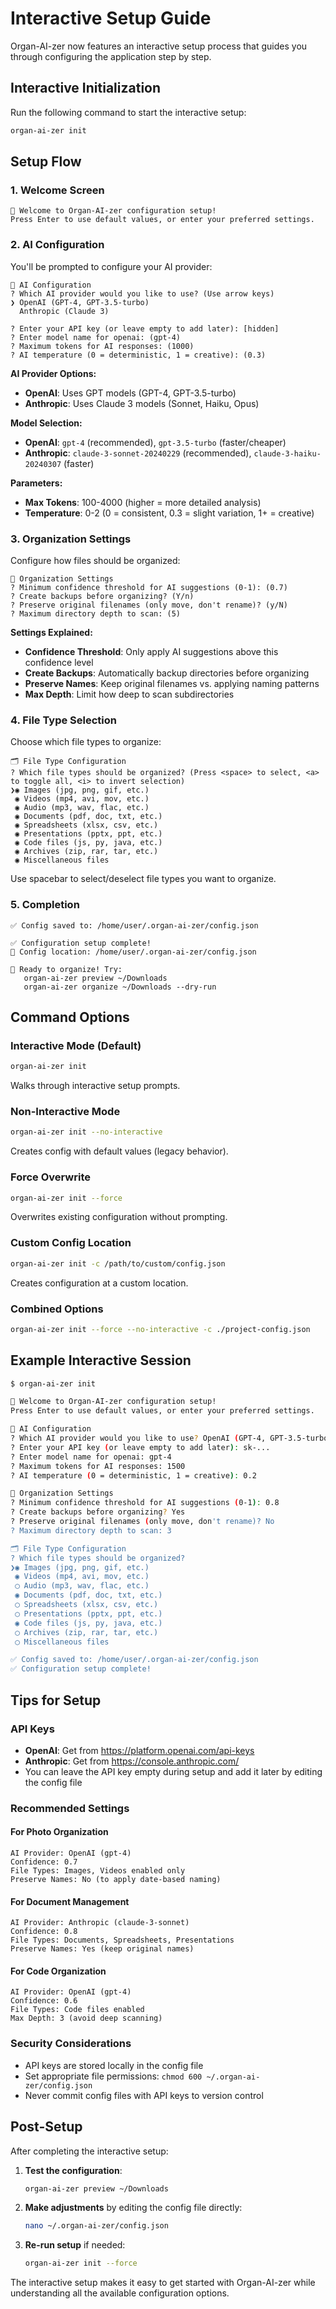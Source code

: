 # Interactive Setup Guide

Organ-AI-zer now features an interactive setup process that guides you through configuring the application step by step.

## Interactive Initialization

Run the following command to start the interactive setup:

```bash
organ-ai-zer init
```

## Setup Flow

### 1. Welcome Screen
```
🚀 Welcome to Organ-AI-zer configuration setup!
Press Enter to use default values, or enter your preferred settings.
```

### 2. AI Configuration
You'll be prompted to configure your AI provider:

```
🤖 AI Configuration
? Which AI provider would you like to use? (Use arrow keys)
❯ OpenAI (GPT-4, GPT-3.5-turbo)
  Anthropic (Claude 3)

? Enter your API key (or leave empty to add later): [hidden]
? Enter model name for openai: (gpt-4)
? Maximum tokens for AI responses: (1000)
? AI temperature (0 = deterministic, 1 = creative): (0.3)
```

**AI Provider Options:**
- **OpenAI**: Uses GPT models (GPT-4, GPT-3.5-turbo)
- **Anthropic**: Uses Claude 3 models (Sonnet, Haiku, Opus)

**Model Selection:**
- **OpenAI**: `gpt-4` (recommended), `gpt-3.5-turbo` (faster/cheaper)
- **Anthropic**: `claude-3-sonnet-20240229` (recommended), `claude-3-haiku-20240307` (faster)

**Parameters:**
- **Max Tokens**: 100-4000 (higher = more detailed analysis)
- **Temperature**: 0-2 (0 = consistent, 0.3 = slight variation, 1+ = creative)

### 3. Organization Settings
Configure how files should be organized:

```
📁 Organization Settings
? Minimum confidence threshold for AI suggestions (0-1): (0.7)
? Create backups before organizing? (Y/n)
? Preserve original filenames (only move, don't rename)? (y/N)
? Maximum directory depth to scan: (5)
```

**Settings Explained:**
- **Confidence Threshold**: Only apply AI suggestions above this confidence level
- **Create Backups**: Automatically backup directories before organizing
- **Preserve Names**: Keep original filenames vs. applying naming patterns
- **Max Depth**: Limit how deep to scan subdirectories

### 4. File Type Selection
Choose which file types to organize:

```
🗂️ File Type Configuration
? Which file types should be organized? (Press <space> to select, <a> to toggle all, <i> to invert selection)
❯◉ Images (jpg, png, gif, etc.)
 ◉ Videos (mp4, avi, mov, etc.)
 ◉ Audio (mp3, wav, flac, etc.)
 ◉ Documents (pdf, doc, txt, etc.)
 ◉ Spreadsheets (xlsx, csv, etc.)
 ◉ Presentations (pptx, ppt, etc.)
 ◉ Code files (js, py, java, etc.)
 ◉ Archives (zip, rar, tar, etc.)
 ◉ Miscellaneous files
```

Use spacebar to select/deselect file types you want to organize.

### 5. Completion
```
✅ Config saved to: /home/user/.organ-ai-zer/config.json

✅ Configuration setup complete!
📁 Config location: /home/user/.organ-ai-zer/config.json

🚀 Ready to organize! Try:
   organ-ai-zer preview ~/Downloads
   organ-ai-zer organize ~/Downloads --dry-run
```

## Command Options

### Interactive Mode (Default)
```bash
organ-ai-zer init
```
Walks through interactive setup prompts.

### Non-Interactive Mode
```bash
organ-ai-zer init --no-interactive
```
Creates config with default values (legacy behavior).

### Force Overwrite
```bash
organ-ai-zer init --force
```
Overwrites existing configuration without prompting.

### Custom Config Location
```bash
organ-ai-zer init -c /path/to/custom/config.json
```
Creates configuration at a custom location.

### Combined Options
```bash
organ-ai-zer init --force --no-interactive -c ./project-config.json
```

## Example Interactive Session

```bash
$ organ-ai-zer init

🚀 Welcome to Organ-AI-zer configuration setup!
Press Enter to use default values, or enter your preferred settings.

🤖 AI Configuration
? Which AI provider would you like to use? OpenAI (GPT-4, GPT-3.5-turbo)
? Enter your API key (or leave empty to add later): sk-...
? Enter model name for openai: gpt-4
? Maximum tokens for AI responses: 1500
? AI temperature (0 = deterministic, 1 = creative): 0.2

📁 Organization Settings
? Minimum confidence threshold for AI suggestions (0-1): 0.8
? Create backups before organizing? Yes
? Preserve original filenames (only move, don't rename)? No
? Maximum directory depth to scan: 3

🗂️ File Type Configuration
? Which file types should be organized? 
❯◉ Images (jpg, png, gif, etc.)
 ◉ Videos (mp4, avi, mov, etc.)
 ◯ Audio (mp3, wav, flac, etc.)
 ◉ Documents (pdf, doc, txt, etc.)
 ◯ Spreadsheets (xlsx, csv, etc.)
 ◯ Presentations (pptx, ppt, etc.)
 ◉ Code files (js, py, java, etc.)
 ◯ Archives (zip, rar, tar, etc.)
 ◯ Miscellaneous files

✅ Config saved to: /home/user/.organ-ai-zer/config.json
✅ Configuration setup complete!
```

## Tips for Setup

### API Keys
- **OpenAI**: Get from https://platform.openai.com/api-keys
- **Anthropic**: Get from https://console.anthropic.com/
- You can leave the API key empty during setup and add it later by editing the config file

### Recommended Settings

#### For Photo Organization
```
AI Provider: OpenAI (gpt-4)
Confidence: 0.7
File Types: Images, Videos enabled only
Preserve Names: No (to apply date-based naming)
```

#### For Document Management
```
AI Provider: Anthropic (claude-3-sonnet)
Confidence: 0.8
File Types: Documents, Spreadsheets, Presentations
Preserve Names: Yes (keep original names)
```

#### For Code Organization
```
AI Provider: OpenAI (gpt-4)
Confidence: 0.6
File Types: Code files enabled
Max Depth: 3 (avoid deep scanning)
```

### Security Considerations
- API keys are stored locally in the config file
- Set appropriate file permissions: `chmod 600 ~/.organ-ai-zer/config.json`
- Never commit config files with API keys to version control

## Post-Setup

After completing the interactive setup:

1. **Test the configuration**:
   ```bash
   organ-ai-zer preview ~/Downloads
   ```

2. **Make adjustments** by editing the config file directly:
   ```bash
   nano ~/.organ-ai-zer/config.json
   ```

3. **Re-run setup** if needed:
   ```bash
   organ-ai-zer init --force
   ```

The interactive setup makes it easy to get started with Organ-AI-zer while understanding all the available configuration options.